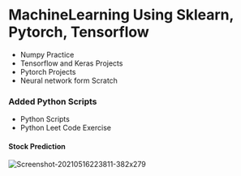 # MachineLearning Using Sklearn, Pytorch, Tensorflow
- Numpy Practice
- Tensorflow and Keras Projects
- Pytorch Projects
- Neural network form Scratch

### Added Python Scripts

- Python Scripts
- Python Leet Code Exercise

#### Stock Prediction

![Screenshot-20210516223811-382x279](https://user-images.githubusercontent.com/66871228/118437043-7845c780-b714-11eb-9750-32cc3b51fa59.png)
